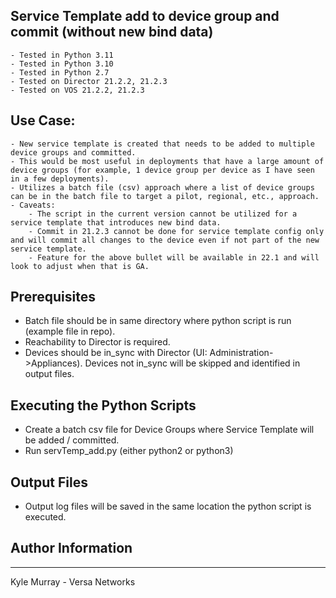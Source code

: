 ## Service Template add to device group and commit (without new bind data)
    - Tested in Python 3.11
    - Tested in Python 3.10
    - Tested in Python 2.7
    - Tested on Director 21.2.2, 21.2.3
    - Tested on VOS 21.2.2, 21.2.3

## Use Case:
    - New service template is created that needs to be added to multiple device groups and committed.  
    - This would be most useful in deployments that have a large amount of device groups (for example, 1 device group per device as I have seen in a few deployments).
    - Utilizes a batch file (csv) approach where a list of device groups can be in the batch file to target a pilot, regional, etc., approach.
    - Caveats:
        - The script in the current version cannot be utilized for a service template that introduces new bind data.
        - Commit in 21.2.3 cannot be done for service template config only and will commit all changes to the device even if not part of the new service template.
        - Feature for the above bullet will be available in 22.1 and will look to adjust when that is GA.


## Prerequisites 
  - Batch file should be in same directory where python script is run (example file in repo).
  - Reachability to Director is required.
  - Devices should be in_sync with Director (UI: Administration->Appliances). Devices not in_sync will be skipped and 
    identified in output files.

## Executing the Python Scripts
  - Create a batch csv file for Device Groups where Service Template will be added / committed.
  - Run servTemp_add.py (either python2 or python3)

## Output Files
  - Output log files will be saved in the same location the python script is executed. 




## Author Information
------------------

Kyle Murray - Versa Networks
